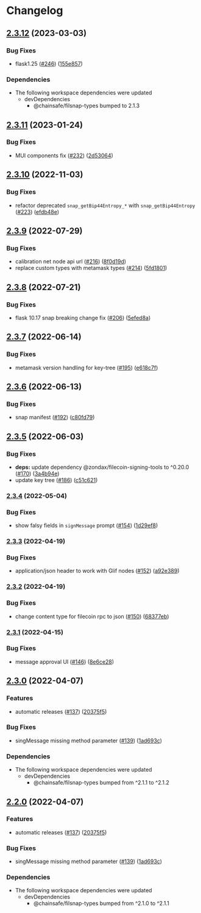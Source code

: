 # Changelog

## [2.3.12](https://github.com/ChainSafe/filsnap/compare/filsnap-v2.3.11...filsnap-v2.3.12) (2023-03-03)


### Bug Fixes

* flask1.25 ([#246](https://github.com/ChainSafe/filsnap/issues/246)) ([155e857](https://github.com/ChainSafe/filsnap/commit/155e857411545d204d95901ae25ee90534ca7fc9))


### Dependencies

* The following workspace dependencies were updated
  * devDependencies
    * @chainsafe/filsnap-types bumped to 2.1.3

## [2.3.11](https://github.com/ChainSafe/filsnap/compare/filsnap-v2.3.10...filsnap-v2.3.11) (2023-01-24)


### Bug Fixes

* MUI components fix ([#232](https://github.com/ChainSafe/filsnap/issues/232)) ([2d53064](https://github.com/ChainSafe/filsnap/commit/2d530641866bdc067087f5964a61b61f5d327e61))

## [2.3.10](https://github.com/ChainSafe/filsnap/compare/filsnap-v2.3.9...filsnap-v2.3.10) (2022-11-03)


### Bug Fixes

* refactor deprecated `snap_getBip44Entropy_*` with `snap_getBip44Entropy` ([#223](https://github.com/ChainSafe/filsnap/issues/223)) ([efdb48e](https://github.com/ChainSafe/filsnap/commit/efdb48e7efc36d6a3ff1eae5b84c3725b1440d13))

## [2.3.9](https://github.com/ChainSafe/filsnap/compare/filsnap-v2.3.8...filsnap-v2.3.9) (2022-07-29)


### Bug Fixes

* calibration net node api url ([#216](https://github.com/ChainSafe/filsnap/issues/216)) ([8f0d19d](https://github.com/ChainSafe/filsnap/commit/8f0d19dc75ff2df7a9bf3475fdb4280fdbd38996))
* replace custom types with metamask types ([#214](https://github.com/ChainSafe/filsnap/issues/214)) ([5fd1801](https://github.com/ChainSafe/filsnap/commit/5fd18019d4045c3522786c7306a33d7bf07b0cc4))

## [2.3.8](https://github.com/ChainSafe/filsnap/compare/filsnap-v2.3.7...filsnap-v2.3.8) (2022-07-21)


### Bug Fixes

* flask 10.17 snap breaking change fix ([#206](https://github.com/ChainSafe/filsnap/issues/206)) ([5efed8a](https://github.com/ChainSafe/filsnap/commit/5efed8aafedd8babd94562dc8f24b9e7f62ec09e))

## [2.3.7](https://github.com/ChainSafe/filsnap/compare/filsnap-v2.3.6...filsnap-v2.3.7) (2022-06-14)


### Bug Fixes

* metamask version handling for key-tree ([#195](https://github.com/ChainSafe/filsnap/issues/195)) ([e618c7f](https://github.com/ChainSafe/filsnap/commit/e618c7f8b37101a12e090d2582ac4202a9e68c4e))

## [2.3.6](https://github.com/ChainSafe/filsnap/compare/filsnap-v2.3.5...filsnap-v2.3.6) (2022-06-13)


### Bug Fixes

* snap manifest ([#192](https://github.com/ChainSafe/filsnap/issues/192)) ([c80fd79](https://github.com/ChainSafe/filsnap/commit/c80fd79fb6d1145060c046377b9b45ea5b4f38b3))

## [2.3.5](https://github.com/ChainSafe/filsnap/compare/filsnap-v2.3.4...filsnap-v2.3.5) (2022-06-03)


### Bug Fixes

* **deps:** update dependency @zondax/filecoin-signing-tools to ^0.20.0 ([#170](https://github.com/ChainSafe/filsnap/issues/170)) ([3a4b94e](https://github.com/ChainSafe/filsnap/commit/3a4b94e6f7982ffef97962da289b101514bb7ce4))
* update key tree ([#186](https://github.com/ChainSafe/filsnap/issues/186)) ([c51c621](https://github.com/ChainSafe/filsnap/commit/c51c621dea0adfa755b424f22bbfa9d314f02f6d))

### [2.3.4](https://github.com/ChainSafe/filsnap/compare/filsnap-v2.3.3...filsnap-v2.3.4) (2022-05-04)


### Bug Fixes

* show falsy fields in `signMessage` prompt ([#154](https://github.com/ChainSafe/filsnap/issues/154)) ([1d29ef8](https://github.com/ChainSafe/filsnap/commit/1d29ef85abb05b7070b9d587bbba2f22cb701a7c))

### [2.3.3](https://github.com/ChainSafe/filsnap/compare/filsnap-v2.3.2...filsnap-v2.3.3) (2022-04-19)


### Bug Fixes

* application/json header to work with Glif nodes ([#152](https://github.com/ChainSafe/filsnap/issues/152)) ([a92e389](https://github.com/ChainSafe/filsnap/commit/a92e389c01d753e2237ec7164916f22d130371c1))

### [2.3.2](https://github.com/ChainSafe/filsnap/compare/filsnap-v2.3.1...filsnap-v2.3.2) (2022-04-19)


### Bug Fixes

* change content type for filecoin rpc to json ([#150](https://github.com/ChainSafe/filsnap/issues/150)) ([68377eb](https://github.com/ChainSafe/filsnap/commit/68377ebe8541fe4da585fcd7311d574746362374))

### [2.3.1](https://github.com/ChainSafe/filsnap/compare/filsnap-v2.3.0...filsnap-v2.3.1) (2022-04-15)


### Bug Fixes

* message approval UI ([#146](https://github.com/ChainSafe/filsnap/issues/146)) ([8e6ce28](https://github.com/ChainSafe/filsnap/commit/8e6ce282f2895d96144cb0d7439011c37bc611b4))

## [2.3.0](https://github.com/ChainSafe/filsnap/compare/filsnap-v2.2.0...filsnap-v2.3.0) (2022-04-07)


### Features

* automatic releases ([#137](https://github.com/ChainSafe/filsnap/issues/137)) ([20375f5](https://github.com/ChainSafe/filsnap/commit/20375f52d2712a59961a8c5708fa990b3a178dd2))


### Bug Fixes

* singMessage missing method parameter ([#139](https://github.com/ChainSafe/filsnap/issues/139)) ([1ad693c](https://github.com/ChainSafe/filsnap/commit/1ad693cc5add32761bff94be71ea477671c2f9b5))


### Dependencies

* The following workspace dependencies were updated
  * devDependencies
    * @chainsafe/filsnap-types bumped from ^2.1.1 to ^2.1.2

## [2.2.0](https://github.com/ChainSafe/filsnap/compare/filsnap-v2.1.0...filsnap-v2.2.0) (2022-04-07)


### Features

* automatic releases ([#137](https://github.com/ChainSafe/filsnap/issues/137)) ([20375f5](https://github.com/ChainSafe/filsnap/commit/20375f52d2712a59961a8c5708fa990b3a178dd2))


### Bug Fixes

* singMessage missing method parameter ([#139](https://github.com/ChainSafe/filsnap/issues/139)) ([1ad693c](https://github.com/ChainSafe/filsnap/commit/1ad693cc5add32761bff94be71ea477671c2f9b5))


### Dependencies

* The following workspace dependencies were updated
  * devDependencies
    * @chainsafe/filsnap-types bumped from ^2.1.0 to ^2.1.1

